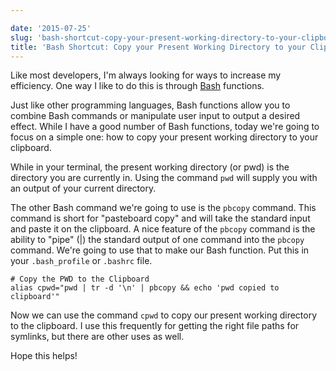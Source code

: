 ```yaml
---

date: '2015-07-25'
slug: 'bash-shortcut-copy-your-present-working-directory-to-your-clipboard'
title: 'Bash Shortcut: Copy your Present Working Directory to your Clipboard'
---
```


Like most developers, I'm always looking for ways to increase my efficiency. One way I like to do this is through [Bash](<https://en.wikipedia.org/wiki/Bash_(Unix_shell)>) functions.

Just like other programming languages, Bash functions allow you to combine Bash commands or manipulate user input to output a desired effect. While I have a good number of Bash functions, today we're going to focus on a simple one: how to copy your present working directory to your clipboard.

While in your terminal, the present working directory (or pwd) is the directory you are currently in. Using the command `pwd` will supply you with an output of your current directory.

The other Bash command we're going to use is the `pbcopy` command. This command is short for "pasteboard copy" and will take the standard input and paste it on the clipboard. A nice feature of the `pbcopy` command is the ability to "pipe" (|) the standard output of one command into the `pbcopy` command. We're going to use that to make our Bash function. Put this in your `.bash_profile` or `.bashrc` file.

```
# Copy the PWD to the Clipboard
alias cpwd="pwd | tr -d '\n' | pbcopy && echo 'pwd copied to clipboard'"

```

Now we can use the command `cpwd` to copy our present working directory to the clipboard. I use this frequently for getting the right file paths for symlinks, but there are other uses as well.

Hope this helps!
